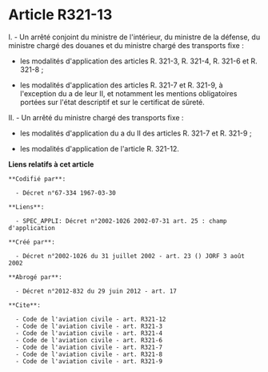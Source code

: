 # Article R321-13

I. - Un arrêté conjoint du ministre de l'intérieur, du ministre de la défense, du ministre chargé des douanes et du ministre
chargé des transports fixe :

- les modalités d'application des articles R. 321-3, R. 321-4, R. 321-6 et R. 321-8 ;

- les modalités d'application des articles R. 321-7 et R. 321-9, à l'exception du a de leur II, et notamment les mentions
obligatoires portées sur l'état descriptif et sur le certificat de sûreté.

II. - Un arrêté du ministre chargé des transports fixe :

- les modalités d'application du a du II des articles R. 321-7 et R. 321-9 ;

- les modalités d'application de l'article R. 321-12.

**Liens relatifs à cet article**

	**Codifié par**:

	  - Décret n°67-334 1967-03-30

	**Liens**:

	  - SPEC_APPLI: Décret n°2002-1026 2002-07-31 art. 25 : champ d'application

	**Créé par**:

	  - Décret n°2002-1026 du 31 juillet 2002 - art. 23 () JORF 3 août 2002

	**Abrogé par**:

	  - Décret n°2012-832 du 29 juin 2012 - art. 17

	**Cite**:

	  - Code de l'aviation civile - art. R321-12
	  - Code de l'aviation civile - art. R321-3
	  - Code de l'aviation civile - art. R321-4
	  - Code de l'aviation civile - art. R321-6
	  - Code de l'aviation civile - art. R321-7
	  - Code de l'aviation civile - art. R321-8
	  - Code de l'aviation civile - art. R321-9
